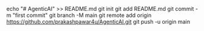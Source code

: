 echo "# AgenticAI" >> README.md
git init
git add README.md
git commit -m "first commit"
git branch -M main
git remote add origin https://github.com/prakashpawar4u/AgenticAI.git
git push -u origin main
